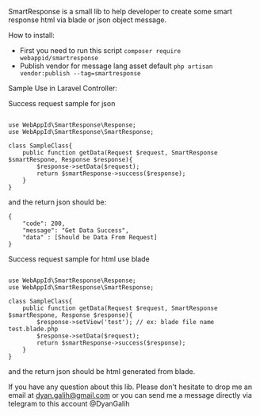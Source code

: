 SmartResponse is a small lib to help developer to create some smart response html via blade or json object message. 

How to install:
* First you need to run this script `composer require webappid/smartresponse`
* Publish vendor for message lang asset default `php artisan vendor:publish --tag=smartresponse`
 
Sample Use in Laravel Controller:

Success request sample for json

```

use WebAppId\SmartResponse\Response;
use WebAppId\SmartResponse\SmartResponse;

class SampleClass{
    public function getData(Request $request, SmartResponse $smartRespone, Response $response){
        $response->setData($request);
        return $smartResponse->success($response);
    }
}
```

and the return json should be:
```
{
    "code": 200,
    "message": "Get Data Success",
    "data" : [Should be Data From Request]
}
```

Success request sample for html use blade
```

use WebAppId\SmartResponse\Response;
use WebAppId\SmartResponse\SmartResponse;

class SampleClass{
    public function getData(Request $request, SmartResponse $smartRespone, Response $response){
        $response->setView('test'); // ex: blade file name test.blade.php
        $response->setData($request);
        return $smartResponse->success($response);
    }
}
```

and the return json should be html generated from blade.

If you have any question about this lib. Please don't hesitate to drop me an email at dyan.galih@gmail.com or you can send me a message directly via telegram to this account @DyanGalih
